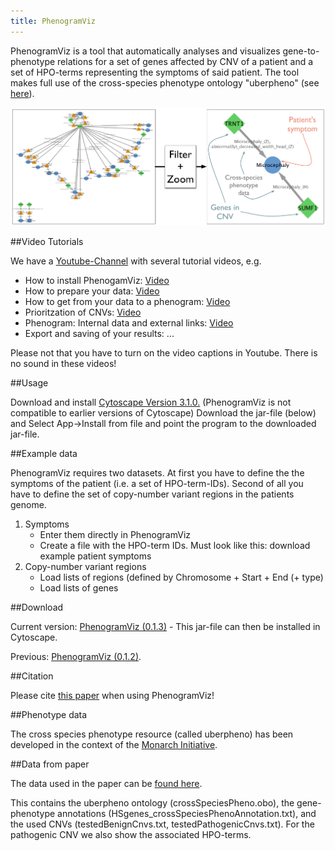```yaml
---
title: PhenogramViz
---
```


PhenogramViz is a tool that automatically analyses and visualizes gene-to-phenotype relations for a set of genes affected by CNV of a patient and a set of HPO-terms representing the symptoms of said patient. The tool makes full use of the cross-species phenotype ontology "uberpheno" (see [here](http://f1000research.com/articles/2-30/v2)).

![PhenoViz](/images/phenoviz.png)


##Video Tutorials

We have a [Youtube-Channel](https://www.youtube.com/channel/UC-hLx_KWD5zlbf7VnV3-fBA) with several tutorial videos, e.g.

 * How to install PhenogamViz: [Video](https://www.youtube.com/watch?v=g4cF_Xo0eUU)
 * How to prepare your data: [Video](https://www.youtube.com/watch?v=vQhtn1lJNkY)
 * How to get from your data to a phenogram: [Video](https://www.youtube.com/watch?v=W9a-24G_vXI)
 * Prioritzation of CNVs: [Video](https://www.youtube.com/watch?v=A4s4_zO7mPU)
 * Phenogram: Internal data and external links: [Video](https://www.youtube.com/watch?v=sS_RPxh64EY)
 * Export and saving of your results: ...
 
 
Please not that you have to turn on the video captions in Youtube. There is no sound in these videos!
 
##Usage

Download and install [Cytoscape Version 3.1.0.](http://www.cytoscape.org/download.php) (PhenogramViz is not compatible to earlier versions of Cytoscape)
Download the jar-file (below) and Select App->Install from file and point the program to the downloaded jar-file.
 
##Example data

PhenogramViz requires two datasets. At first you have to define the the symptoms of the patient (i.e. a set of HPO-term-IDs). 
Second of all you have to define the set of copy-number variant regions in the patients genome. 

1. Symptoms
    + Enter them directly in PhenogramViz
    + Create a file with the HPO-term IDs. Must look like this: download example patient symptoms
2. Copy-number variant regions
    + Load lists of regions (defined by Chromosome +  Start + End (+ type)
    + Load lists of genes


##Download

Current version: [PhenogramViz (0.1.3)](http://compbio.charite.de/tl_files/groupmembers/koehler/phenogramviz/jar/phenogramviz-0.1.3.jar) - This jar-file can then be installed in Cytoscape.
 
Previous: [PhenogramViz (0.1.2)](http://compbio.charite.de/tl_files/groupmembers/koehler/phenogramviz/jar/phenogramviz-0.1.2.jar).
 
##Citation

Please cite [this paper](http://jmg.bmj.com/content/51/11/766) when using PhenogramViz!

 
 
##Phenotype data

The cross species phenotype resource (called uberpheno) has been developed in the context of the [Monarch Initiative](http://monarchinitiative.org/).
 
##Data from paper

The data used in the paper can be [found here](http://compbio.charite.de/tl_files/groupmembers/koehler/phenogramviz/data/).
 
This contains the uberpheno ontology (crossSpeciesPheno.obo), the gene-phenotype annotations (HSgenes_crossSpeciesPhenoAnnotation.txt), and the used CNVs (testedBenignCnvs.txt, testedPathogenicCnvs.txt). For the pathogenic CNV we also show the associated HPO-terms.


